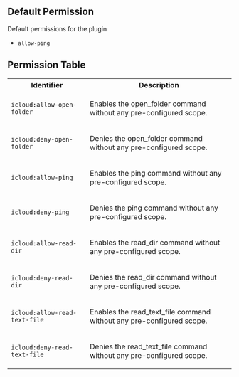 ## Default Permission

Default permissions for the plugin

- `allow-ping`

## Permission Table

<table>
<tr>
<th>Identifier</th>
<th>Description</th>
</tr>


<tr>
<td>

`icloud:allow-open-folder`

</td>
<td>

Enables the open_folder command without any pre-configured scope.

</td>
</tr>

<tr>
<td>

`icloud:deny-open-folder`

</td>
<td>

Denies the open_folder command without any pre-configured scope.

</td>
</tr>

<tr>
<td>

`icloud:allow-ping`

</td>
<td>

Enables the ping command without any pre-configured scope.

</td>
</tr>

<tr>
<td>

`icloud:deny-ping`

</td>
<td>

Denies the ping command without any pre-configured scope.

</td>
</tr>

<tr>
<td>

`icloud:allow-read-dir`

</td>
<td>

Enables the read_dir command without any pre-configured scope.

</td>
</tr>

<tr>
<td>

`icloud:deny-read-dir`

</td>
<td>

Denies the read_dir command without any pre-configured scope.

</td>
</tr>

<tr>
<td>

`icloud:allow-read-text-file`

</td>
<td>

Enables the read_text_file command without any pre-configured scope.

</td>
</tr>

<tr>
<td>

`icloud:deny-read-text-file`

</td>
<td>

Denies the read_text_file command without any pre-configured scope.

</td>
</tr>
</table>
